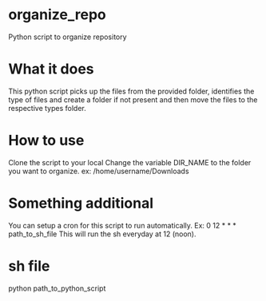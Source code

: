 # organize_repo
Python script to organize repository

# What it does
This python script picks up the files from the provided folder, identifies the type of files and create a folder if not present and then move the files to the respective types folder.

# How to use
Clone the script to your local
Change the variable DIR_NAME to the folder you want to organize.
ex: /home/username/Downloads

# Something additional
You can setup a cron for this script to run automatically.
Ex: 0 12 * * * path_to_sh_file
This will run the sh everyday at 12 (noon).

# sh file
python path_to_python_script
